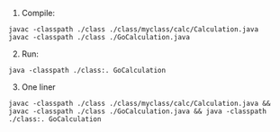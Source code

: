 1. Compile:

```
javac -classpath ./class ./class/myclass/calc/Calculation.java
javac -classpath ./class ./GoCalculation.java
```

2. Run:

```
java -classpath ./class:. GoCalculation
```

3. One liner

```
javac -classpath ./class ./class/myclass/calc/Calculation.java && javac -classpath ./class ./GoCalculation.java && java -classpath ./class:. GoCalculation
```
